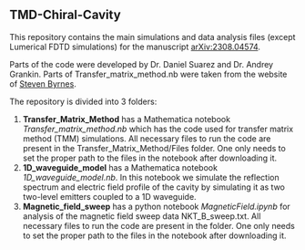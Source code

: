 ## TMD-Chiral-Cavity

This repository contains the main simulations and data analysis files (except Lumerical FDTD simulations) for the manuscript [arXiv:2308.04574](https://arxiv.org/abs/2308.04574).

Parts of the code were developed by Dr. Daniel Suarez and Dr. Andrey Grankin. Parts of Transfer_matrix_method.nb were taken from the website of [Steven Byrnes](https://sjbyrnes.com/).

The repository is divided into 3 folders:
1. **Transfer_Matrix_Method** has a Mathematica notebook _Transfer_matrix_method.nb_ which has the code used for transfer matrix method (TMM) simulations. All necessary files to run the code are present in the Transfer_Matrix_Method/Files folder. One only needs to set the proper path to the files in the notebook after downloading it.
2. **1D_waveguide_model** has a Mathematica notebook _1D_waveguide_model.nb_. In this notebook we simulate the reflection spectrum and electric field profile of the cavity by simulating it as two two-level emitters coupled to a 1D waveguide.
3. **Magnetic_field_sweep** has a python notebook _MagneticField.ipynb_ for analysis of the magnetic field sweep data NKT_B_sweep.txt. All necessary files to run the code are present in the folder. One only needs to set the proper path to the files in the notebook after downloading it.
